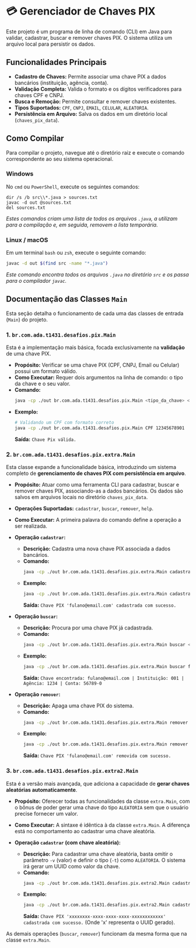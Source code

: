 # 💳 Gerenciador de Chaves PIX

Este projeto é um programa de linha de comando (CLI) em Java para validar, cadastrar, buscar e remover chaves PIX. O sistema utiliza um arquivo local para persistir os dados.

## Funcionalidades Principais

- **Cadastro de Chaves:** Permite associar uma chave PIX a dados bancários (instituição, agência, conta).
- **Validação Completa:** Valida o formato e os dígitos verificadores para chaves CPF e CNPJ.
- **Busca e Remoção:** Permite consultar e remover chaves existentes.
- **Tipos Suportados:** `CPF`, `CNPJ`, `EMAIL`, `CELULAR`, `ALEATORIA`.
- **Persistência em Arquivo:** Salva os dados em um diretório local (`chaves_pix_data`).

## Como Compilar

Para compilar o projeto, navegue até o diretório raiz e execute o comando correspondente ao seu sistema operacional.

### Windows

No `cmd` ou `PowerShell`, execute os seguintes comandos:

```batch
dir /s /b src\\*.java > sources.txt
javac -d out @sources.txt
del sources.txt
```
*Estes comandos criam uma lista de todos os arquivos `.java`, a utilizam para a compilação e, em seguida, removem a lista temporária.*

### Linux / macOS

Em um terminal `bash` ou `zsh`, execute o seguinte comando:

```bash
javac -d out $(find src -name "*.java")
```
*Este comando encontra todos os arquivos `.java` no diretório `src` e os passa para o compilador `javac`.*

## Documentação das Classes `Main`

Esta seção detalha o funcionamento de cada uma das classes de entrada (`Main`) do projeto.

### 1. `br.com.ada.t1431.desafios.pix.Main`

Esta é a implementação mais básica, focada exclusivamente na **validação** de uma chave PIX.

- **Propósito:** Verificar se uma chave PIX (CPF, CNPJ, Email ou Celular) possui um formato válido.
- **Como Executar:** Requer dois argumentos na linha de comando: o tipo da chave e o seu valor.
- **Comando:**
  ```bash
  java -cp ./out br.com.ada.t1431.desafios.pix.Main <tipo_da_chave> <valor_da_chave>
  ```
- **Exemplo:**
  ```bash
  # Validando um CPF com formato correto
  java -cp ./out br.com.ada.t1431.desafios.pix.Main CPF 12345678901
  ```
  **Saída:** `Chave Pix válida.`

### 2. `br.com.ada.t1431.desafios.pix.extra.Main`

Esta classe expande a funcionalidade básica, introduzindo um sistema completo de **gerenciamento de chaves PIX com persistência em arquivo**.

- **Propósito:** Atuar como uma ferramenta CLI para cadastrar, buscar e remover chaves PIX, associando-as a dados bancários. Os dados são salvos em arquivos locais no diretório `chaves_pix_data`.
- **Operações Suportadas:** `cadastrar`, `buscar`, `remover`, `help`.
- **Como Executar:** A primeira palavra do comando define a operação a ser realizada.

- **Operação `cadastrar`:**
  - **Descrição:** Cadastra uma nova chave PIX associada a dados bancários.
  - **Comando:**
    ```bash
    java -cp ./out br.com.ada.t1431.desafios.pix.extra.Main cadastrar -i <instituicao> -a <agencia> -c <conta> -t <tipo> -v <valor>
    ```
  - **Exemplo:**
    ```bash
    java -cp ./out br.com.ada.t1431.desafios.pix.extra.Main cadastrar -i 001 -a 1234 -c 56789-0 -t EMAIL -v fulano@email.com
    ```
    **Saída:** `Chave PIX 'fulano@email.com' cadastrada com sucesso.`

- **Operação `buscar`:**
  - **Descrição:** Procura por uma chave PIX já cadastrada.
  - **Comando:**
    ```bash
    java -cp ./out br.com.ada.t1431.desafios.pix.extra.Main buscar <valor_da_chave>
    ```
  - **Exemplo:**
    ```bash
    java -cp ./out br.com.ada.t1431.desafios.pix.extra.Main buscar fulano@email.com
    ```
    **Saída:** `Chave encontrada: fulano@email.com | Instituição: 001 | Agência: 1234 | Conta: 56789-0`

- **Operação `remover`:**
  - **Descrição:** Apaga uma chave PIX do sistema.
  - **Comando:**
    ```bash
    java -cp ./out br.com.ada.t1431.desafios.pix.extra.Main remover <valor_da_chave>
    ```
  - **Exemplo:**
    ```bash
    java -cp ./out br.com.ada.t1431.desafios.pix.extra.Main remover fulano@email.com
    ```
    **Saída:** `Chave PIX 'fulano@email.com' removida com sucesso.`

### 3. `br.com.ada.t1431.desafios.pix.extra2.Main`

Esta é a versão mais avançada, que adiciona a capacidade de **gerar chaves aleatórias automaticamente**.

- **Propósito:** Oferecer todas as funcionalidades da classe `extra.Main`, com o bônus de poder gerar uma chave do tipo `ALEATORIA` sem que o usuário precise fornecer um valor.
- **Como Executar:** A sintaxe é idêntica à da classe `extra.Main`. A diferença está no comportamento ao cadastrar uma chave aleatória.

- **Operação `cadastrar` (com chave aleatória):**
  - **Descrição:** Para cadastrar uma chave aleatória, basta omitir o parâmetro `-v` (valor) e definir o tipo (`-t`) como `ALEATORIA`. O sistema irá gerar um UUID como valor da chave.
  - **Comando:**
    ```bash
    java -cp ./out br.com.ada.t1431.desafios.pix.extra2.Main cadastrar -i <instituicao> -a <agencia> -c <conta> -t ALEATORIA
    ```
  - **Exemplo:**
    ```bash
    java -cp ./out br.com.ada.t1431.desafios.pix.extra2.Main cadastrar -i 260 -a 0001 -c 12345-6 -t ALEATORIA
    ```
    **Saída:** `Chave PIX 'xxxxxxxx-xxxx-xxxx-xxxx-xxxxxxxxxxxx' cadastrada com sucesso.` (Onde 'x' representa o UUID gerado).

As demais operações (`buscar`, `remover`) funcionam da mesma forma que na classe `extra.Main`.
